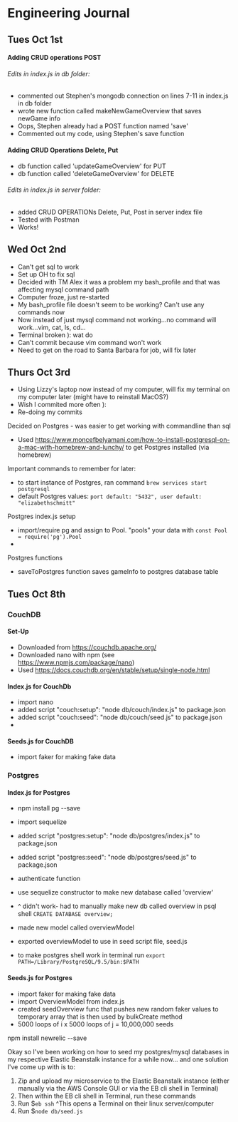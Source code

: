 # Engineering Journal

## Tues Oct 1st

#### Adding CRUD operations POST
###### Edits in index.js in db folder:
- commented out Stephen's mongodb connection on lines 7-11 in index.js in db folder
- wrote new function called makeNewGameOverview that saves newGame info
- Oops, Stephen already had a POST function named 'save'
- Commented out my code, using Stephen's save function

#### Adding CRUD Operations Delete, Put
- db function called 'updateGameOverview' for PUT
- db function called 'deleteGameOverview' for DELETE

###### Edits in index.js in server folder:
- added CRUD OPERATIONs Delete, Put, Post in server index file
- Tested with Postman
- Works!

## Wed Oct 2nd
- Can't get sql to work
- Set up OH to fix sql 
- Decided with TM Alex it was a problem my bash_profile and that was affecting mysql command path
- Computer froze, just re-started
- My bash_profile file doesn't seem to be working? Can't use any commands now
- Now instead of just mysql command not working...no command will work...vim, cat, ls, cd...
- Terminal broken ): wat do
- Can't commit because vim command won't work
- Need to get on the road to Santa Barbara for job, will fix later

## Thurs Oct 3rd
- Using Lizzy's laptop now instead of my computer, will fix my terminal on my computer later (might have to reinstall MacOS?)
- Wish I commited more often ): 
- Re-doing my commits

Decided on Postgres - was easier to get working with commandline than sql
- Used https://www.moncefbelyamani.com/how-to-install-postgresql-on-a-mac-with-homebrew-and-lunchy/ to get Postgres installed (via homebrew)

Important commands to remember for later:
- to start instance of Postgres, ran command ```brew services start postgresql```
- default Postgres values: 
```port default: "5432", user default: "elizabethschmitt" ```

Postgres index.js setup
- import/require pg and assign to Pool. "pools" your data with ```const Pool = require('pg').Pool```
- 

Postgres functions
- saveToPostgres function saves gameInfo to postgres database table

## Tues Oct 8th

### CouchDB

#### Set-Up
- Downloaded from https://couchdb.apache.org/
- Downloaded nano with npm (see https://www.npmjs.com/package/nano)
- Used https://docs.couchdb.org/en/stable/setup/single-node.html 

#### Index.js for CouchDb
- import nano
- added script "couch:setup": "node db/couch/index.js" to package.json
- added script "couch:seed": "node db/couch/seed.js" to package.json
- 



#### Seeds.js for CouchDB
- import faker for making fake data



### Postgres

#### Index.js for Postgres
- npm install pg --save
- import sequelize
- added script "postgres:setup": "node db/postgres/index.js" to package.json
- added script "postgres:seed": "node db/postgres/seed.js" to package.json
- authenticate function
- use sequelize constructor to make new database called 'overview'
- ^ didn't work- had to manually make new db called overview in psql shell ```CREATE DATABASE overview;```
- made new model called overviewModel
- exported overviewModel to use in seed script file, seed.js

- to make postgres shell work in terminal run ```export PATH=/Library/PostgreSQL/9.5/bin:$PATH```




#### Seeds.js for Postgres
- import faker for making fake data
- import OverviewModel from index.js
- created seedOverview func that pushes new random faker values to temporary array that is then used by bulkCreate method
- 5000 loops of i x 5000 loops of j = 10,000,000 seeds


 npm install newrelic --save




 Okay so I've been working on how to seed my postgres/mysql databases in my respective Elastic Beanstalk instance for a while now...
and one solution I've come up with is to:

 1. Zip and upload my microservice to the Elastic Beanstalk instance (either manually via the AWS Console GUI or via the EB cli shell in Terminal)
2. Then within the EB cli shell in Terminal, run these commands
3. Run 
   $```eb ssh```
   ^This opens a Terminal on their linux server/computer
4. Run
 $```node db/seed.js```
